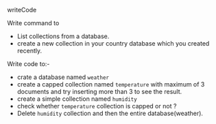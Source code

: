 writeCode

Write command to

- List collections from a database.
- create a new collection in your country database which you created recently.

Write code to:-
- crate a database named `weather`
- create a capped collection named `temperature` with maximum of 3 documents and try inserting more than 3 to see the result.
- create a simple collection named `humidity`
- check whether `temperature` collection is capped or not ?
- Delete `humidity` collection and then the entire database(weather).
